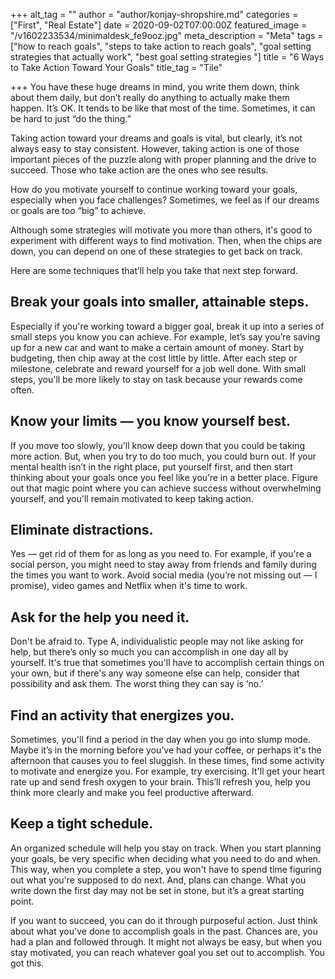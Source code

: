 +++
alt_tag = ""
author = "author/konjay-shropshire.md"
categories = ["First", "Real Estate"]
date = 2020-09-02T07:00:00Z
featured_image = "/v1602233534/minimaldesk_fe9ooz.jpg"
meta_description = "Meta"
tags = ["how to reach goals", "steps to take action to reach goals", "goal setting strategies that actually work", "best goal setting strategies "]
title = "6 Ways to Take Action Toward Your Goals"
title_tag = "Tile"

+++
You have these huge dreams in mind, you write them down, think about them daily, but don’t really do anything to actually make them happen. It’s OK. It tends to be like that most of the time. Sometimes, it can be hard to just “do the thing.”

Taking action toward your dreams and goals is vital, but clearly, it’s not always easy to stay consistent. However, taking action is one of those important pieces of the puzzle along with proper planning and the drive to succeed. Those who take action are the ones who see results.

How do you motivate yourself to continue working toward your goals, especially when you face challenges? Sometimes, we feel as if our dreams or goals are too “big” to achieve.

Although some strategies will motivate you more than others, it's good to experiment with different ways to find motivation. Then, when the chips are down, you can depend on one of these strategies to get back on track.

Here are some techniques that’ll help you take that next step forward.

## **Break your goals into smaller, attainable steps.** 

Especially if you're working toward a bigger goal, break it up into a series of small steps you know you can achieve. For example, let’s say you’re saving up for a new car and want to make a certain amount of money. Start by budgeting, then chip away at the cost little by little. After each step or milestone, celebrate and reward yourself for a job well done. With small steps, you'll be more likely to stay on task because your rewards come often.

## **Know your limits — you know yourself best.** 

If you move too slowly, you'll know deep down that you could be taking more action. But, when you try to do too much, you could burn out. If your mental health isn’t in the right place, put yourself first, and then start thinking about your goals once you feel like you’re in a better place. Figure out that magic point where you can achieve success without overwhelming yourself, and you'll remain motivated to keep taking action.

## **Eliminate distractions.** 

Yes — get rid of them for as long as you need to. For example, if you're a social person, you might need to stay away from friends and family during the times you want to work. Avoid social media (you’re not missing out — I promise), video games and Netflix when it's time to work.

## **Ask for the help you need it.** 

Don't be afraid to. Type A, individualistic people may not like asking for help, but there’s only so much you can accomplish in one day all by yourself. It's true that sometimes you'll have to accomplish certain things on your own, but if there's any way someone else can help, consider that possibility and ask them. The worst thing they can say is ‘no.’

## **Find an activity that energizes you.** 

Sometimes, you'll find a period in the day when you go into slump mode. Maybe it’s in the morning before you’ve had your coffee, or perhaps it's the afternoon that causes you to feel sluggish. In these times, find some activity to motivate and energize you. For example, try exercising. It'll get your heart rate up and send fresh oxygen to your brain. This’ll refresh you, help you think more clearly and make you feel productive afterward.

## **Keep a tight schedule**. 

An organized schedule will help you stay on track. When you start planning your goals, be very specific when deciding what you need to do and when. This way, when you complete a step, you won't have to spend time figuring out what you're supposed to do next. And, plans can change. What you write down the first day may not be set in stone, but it’s a great starting point.

If you want to succeed, you can do it through purposeful action. Just think about what you've done to accomplish goals in the past. Chances are, you had a plan and followed through. It might not always be easy, but when you stay motivated, you can reach whatever goal you set out to accomplish. You got this.